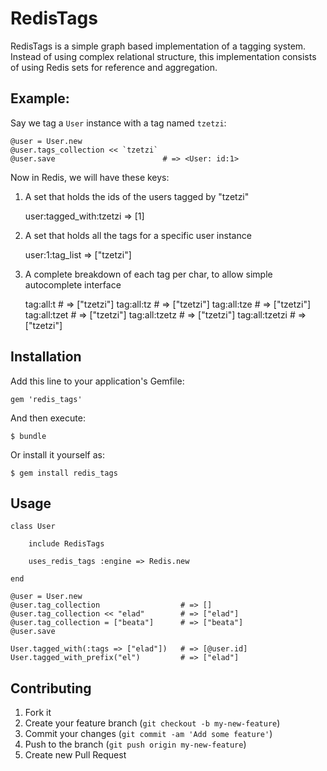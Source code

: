 # RedisTags

RedisTags is a simple graph based implementation of a tagging system.
Instead of using complex relational structure, this implementation consists of using Redis sets for reference and aggregation.

## Example:

Say we tag a `User` instance with a tag named `tzetzi`:

    @user = User.new
    @user.tags_collection << `tzetzi`
    @user.save                        # => <User: id:1> 

Now in Redis, we will have these keys:

1. A set that holds the ids of the users tagged by "tzetzi"

    user:tagged_with:tzetzi => [1]

2. A set that holds all the tags for a specific user instance

    user:1:tag_list => ["tzetzi"]

3. A complete breakdown of each tag per char, to allow simple autocomplete interface

    tag:all:t                     # => ["tzetzi"]
    tag:all:tz                    # => ["tzetzi"]
    tag:all:tze                   # => ["tzetzi"]
    tag:all:tzet                  # => ["tzetzi"]
    tag:all:tzetz                 # => ["tzetzi"]
    tag:all:tzetzi                # => ["tzetzi"]

## Installation

Add this line to your application's Gemfile:

    gem 'redis_tags'

And then execute:

    $ bundle

Or install it yourself as:

    $ gem install redis_tags

## Usage

    class User

        include RedisTags

        uses_redis_tags :engine => Redis.new
        
    end

    @user = User.new
    @user.tag_collection                  # => []
    @user.tag_collection << "elad"        # => ["elad"]
    @user.tag_collection = ["beata"]      # => ["beata"]
    @user.save

    User.tagged_with(:tags => ["elad"])   # => [@user.id]
    User.tagged_with_prefix("el")         # => ["elad"]

## Contributing

1. Fork it
2. Create your feature branch (`git checkout -b my-new-feature`)
3. Commit your changes (`git commit -am 'Add some feature'`)
4. Push to the branch (`git push origin my-new-feature`)
5. Create new Pull Request
